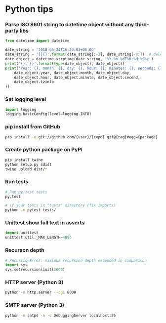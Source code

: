 # Python tips

### Parse ISO 8601 string to datetime object without any third-party libs
```Python
from datetime import datetime

date_string = '2018-06-24T16:20:03+05:00'
date_string = '{}{}'.format(date_string[:-3], date_string[-2:])  # delete ":" in timezone
date_object = datetime.strptime(date_string, '%Y-%m-%dT%H:%M:%S%z')
print('{}: {}'.format(type(date_object), date_object))
print('Year: {}, month: {}, day: {}, hour: {}, minutes: {}, seconds: {}, tzinfo: {}'.format(
    date_object.year, date_object.month, date_object.day,
    date_object.hour, date_object.minute, date_object.second,
    date_object.tzinfo
))
```

### Set logging level
```Python
import logging
logging.basicConfig(level=logging.INFO)
```

### pip install from GitHub
```Bash
pip install -e git://github.com/{user}/{repo}.git@{tag}#egg={package}
```

### Create python package on PyPI
```Bash
pip install twine
python setup.py sdist
twine upload dist/*
```

### Run tests
```Bash
# Run py.test tests
py.test

# if your tests in "tests" directory (fix imports)
python -m pytest tests/
```

### Unittest show full text in asserts
```Python
import unittest
unittest.util._MAX_LENGTH=4096
```

### Recurson depth
```Python
# RecursionError: maximum recursion depth exceeded in comparison
import sys
sys.setrecursionlimit(2000)
```

### HTTP server (Python 3)
```Bash
python -m http.server --cgi 8000
```

### SMTP server (Python 3)
```Bash
python -m smtpd -n -c DebuggingServer localhost:25
```
